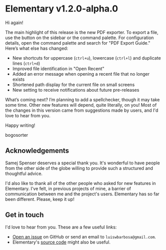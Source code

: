 # Elementary v1.2.0-alpha.0



Hi again!

The main highlight of this release is the new PDF exporter. To export a file, use the button on the sidebar or the command palette. For configuration details, open the command palette and search for "PDF Export Guide." Here’s what else has changed:

- New shortcuts for uppercase (`ctrl+u`), lowercase (`ctrl+l`) and duplicate lines (`ctrl+d`)
- Improved file identification in "Open Recent"
- Added an error message when opening a recent file that no longer exists
- Shortened path display for the current file on small screens
- New setting to receive notifications about future pre-releases

What’s coming next? I’m planning to add a spellchecker, though it may take some time. Other new features will depend, quite literally, on you! Most of the changes in this version came from suggestions made by users, and I'd love to hear from you.

Happy writing!

bogosorter



## Acknowledgements

Samej Spenser deserves a special thank you. It's wonderful to have people from the other side of the globe willing to provide such a structured and thoughtful advice.

I'd also like to thank all of the other people who asked for new features in Elementary. I've felt, in previous projects of mine, a barrier of communication between me and the project's users. Elementary has so far been different. Please, keep it up!



## Get in touch

I'd love to hear from you. These are a few useful links:

- [Open an issue](https://github.com/bogosorter/elementary/issues) on GitHub or send an email to `luiswbarbosa@gmail.com`.
- Elementary's [source code](https://github.com/bogosorter/elementary) might also be useful.
